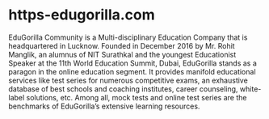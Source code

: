 # https-edugorilla.com
EduGorilla Community is a Multi-disciplinary Education Company that is headquartered in Lucknow. Founded in December 2016 by Mr. Rohit Manglik, an alumnus of NIT Surathkal and the youngest Educationist Speaker at the 11th World Education Summit, Dubai, EduGorilla stands as a paragon in the online education segment. It provides manifold educational services like test series for numerous competitive exams, an exhaustive database of best schools and coaching institutes, career counseling, white-label solutions, etc. Among all, mock tests and online test series are the benchmarks of EduGorilla’s extensive learning resources.
